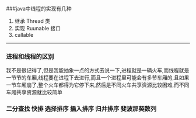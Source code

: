 ###java中线程的实现有几种
1. 继承 Thread 类
2. 实现 Ruunable 接口
3. callable
---
### 进程和线程的区别
我不是很记得了,但是我能抽象一点的方式去说一下,进程就是一辆火车,而线程就是一节节的车厢,线程要在进程下去进行,而且一个进程里可能会有多节车厢的,且如果一节车厢崩了,整个火车都得为它停下来,然后是不同火车共享资源比较困难,而不同车厢共享资源就比较简单

### 二分查找 快排 选择排序 插入排序 归并排序 斐波那契数列
